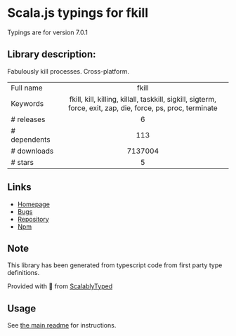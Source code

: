 
# Scala.js typings for fkill

Typings are for version 7.0.1

## Library description:
Fabulously kill processes. Cross-platform.

|                    |                 |
| ------------------ | :-------------: |
| Full name          | fkill |
| Keywords           | fkill, kill, killing, killall, taskkill, sigkill, sigterm, force, exit, zap, die, force, ps, proc, terminate |
| # releases         | 6 |
| # dependents       | 113 |
| # downloads        | 7137004 |
| # stars            | 5 |

## Links
- [Homepage](https://github.com/sindresorhus/fkill#readme)
- [Bugs](https://github.com/sindresorhus/fkill/issues)
- [Repository](https://github.com/sindresorhus/fkill)
- [Npm](https://www.npmjs.com/package/fkill)
    


## Note
This library has been generated from typescript code from first party type definitions.

Provided with :purple_heart: from [ScalablyTyped](https://github.com/oyvindberg/ScalablyTyped)

## Usage
See [the main readme](../../readme.md) for instructions.


